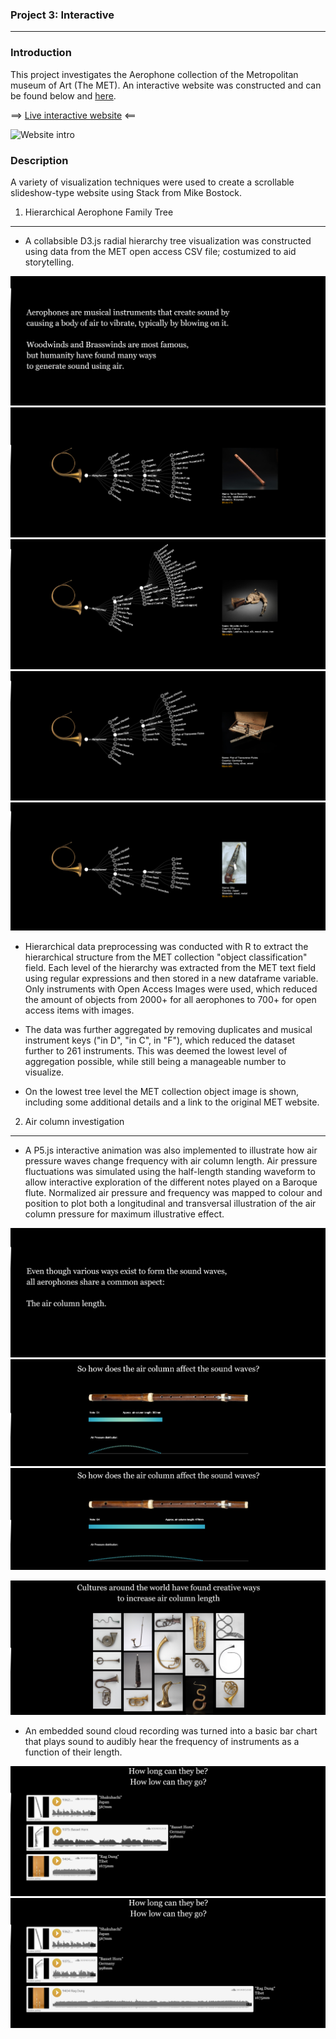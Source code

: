 ### Project 3: Interactive

-------------------------

### Introduction

This project investigates the Aerophone collection of the Metropolitan museum of Art (The MET).
An interactive website was constructed and can be found below and [here](www.antimurphy.com/dataviz).

==> [Live interactive website](http://www.antimurphy.com/dataviz/) <==

![Website intro](./images/interactive_1.PNG)

### Description

A variety of visualization techniques were used to create a scrollable slideshow-type website using Stack from Mike Bostock.

1. Hierarchical Aerophone Family Tree
-----------------------------------
* A collabsible D3.js radial hierarchy tree visualization was constructed using data from the MET open access CSV file; costumized to aid storytelling.

![Scrolling text](./images/interactive_2.PNG)
![Hierarchy tree](./images/interactive_3.PNG)
![Hierarchy tree](./images/interactive_3a.PNG)
![Hierarchy tree](./images/interactive_3b.PNG)
![Hierarchy tree](./images/interactive_3c.PNG)

* Hierarchical data preprocessing was conducted with R to extract the hierarchical structure from the MET collection "object classification" field. 
Each level of the hierarchy was extracted from the MET text field using regular expressions and then stored in a new dataframe variable.
Only instruments with Open Access Images were used, which reduced the amount of objects from 2000+ for all aerophones to 700+ for open access items with images.

* The data was further aggregated by removing duplicates and musical instrument keys ("in D", "in C", in "F"), 
which reduced the dataset further to 261 instruments. This was deemed the lowest level of aggregation possible, while still being a manageable number to visualize.

* On the lowest tree level the MET collection object image is shown, including some additional details and a link to the original MET website.


2. Air column investigation
-------------------------
* A P5.js interactive animation was also implemented to illustrate how air pressure waves change frequency with air column length.
Air pressure fluctuations was simulated using the half-length standing waveform to allow interactive exploration of the different notes
played on a Baroque flute. Normalized air pressure and frequency was mapped to colour and position to plot both a longitudinal and transversal
illustration of the air column pressure for maximum illustrative effect.


![Hierarchy tree](./images/interactive_4.PNG)
![Hierarchy tree](./images/interactive_5a.PNG)
![Hierarchy tree](./images/interactive_5b.PNG)

![Hierarchy tree](./images/interactive_6.PNG)

* An embedded sound cloud recording was turned into a basic bar chart that plays sound to audibly hear the frequency of instruments as a function of their length.

![Hierarchy tree](./images/interactive_7a.PNG)
![Hierarchy tree](./images/interactive_7b.PNG)